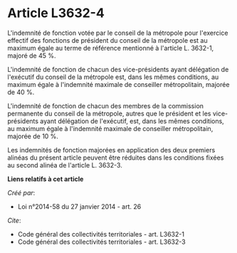 # Article L3632-4

L'indemnité de fonction votée par le conseil de la métropole pour l'exercice effectif des fonctions de président du conseil
de la métropole est au maximum égale au terme de référence mentionné à l'article L. 3632-1, majoré de 45 %.

L'indemnité de fonction de chacun des vice-présidents ayant délégation de l'exécutif du conseil de la métropole est, dans les
mêmes conditions, au maximum égale à l'indemnité maximale de conseiller métropolitain, majorée de 40 %.

L'indemnité de fonction de chacun des membres de la commission permanente du conseil de la métropole, autres que le président
et les vice-présidents ayant délégation de l'exécutif, est, dans les mêmes conditions, au maximum égale à l'indemnité
maximale de conseiller métropolitain, majorée de 10 %.

Les indemnités de fonction majorées en application des deux premiers alinéas du présent article peuvent être réduites dans
les conditions fixées au second alinéa de l'article L. 3632-3.

**Liens relatifs à cet article**

_Créé par_:

  - Loi n°2014-58 du 27 janvier 2014 - art. 26

_Cite_:

  - Code général des collectivités territoriales - art. L3632-1
  - Code général des collectivités territoriales - art. L3632-3
